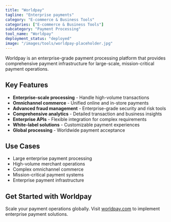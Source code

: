 ```yaml
---
title: "Worldpay"
tagline: "Enterprise payments"
category: "E-commerce & Business Tools"
categories: ["E-commerce & Business Tools"]
subcategory: "Payment Processing"
tool_name: "Worldpay"
deployment_status: "deployed"
image: "/images/tools/worldpay-placeholder.jpg"
---
```

Worldpay is an enterprise-grade payment processing platform that provides comprehensive payment infrastructure for large-scale, mission-critical payment operations.

## Key Features

- **Enterprise-scale processing** - Handle high-volume transactions
- **Omnichannel commerce** - Unified online and in-store payments
- **Advanced fraud management** - Enterprise-grade security and risk tools
- **Comprehensive analytics** - Detailed transaction and business insights
- **Enterprise APIs** - Flexible integration for complex requirements
- **White-label solutions** - Customizable payment experiences
- **Global processing** - Worldwide payment acceptance

## Use Cases

- Large enterprise payment processing
- High-volume merchant operations
- Complex omnichannel commerce
- Mission-critical payment systems
- Enterprise payment infrastructure

## Get Started with Worldpay

Scale your payment operations globally. Visit [worldpay.com](https://www.worldpay.com) to implement enterprise payment solutions.